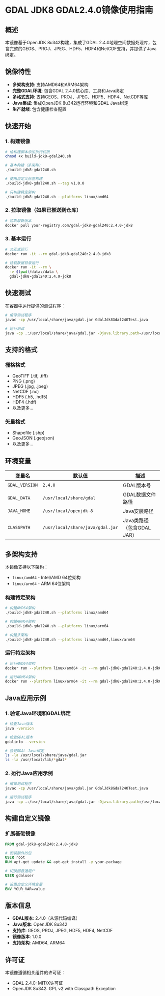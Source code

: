 # GDAL JDK8 GDAL2.4.0镜像使用指南

## 概述

本镜像基于OpenJDK 8u342构建，集成了GDAL 2.4.0地理空间数据处理库，包含完整的GEOS、PROJ、JPEG、HDF5、HDF4和NetCDF支持，并提供了Java绑定。

## 镜像特性

- **多架构支持**: 支持AMD64和ARM64架构
- **完整GDAL环境**: 包含GDAL 2.4.0核心库、工具和Java绑定
- **多格式支持**: 支持GEOS、PROJ、JPEG、HDF5、HDF4、NetCDF等库
- **Java集成**: 集成OpenJDK 8u342运行环境和GDAL Java绑定
- **生产就绪**: 包含健康检查配置

## 快速开始

### 1. 构建镜像

```bash
# 给构建脚本添加执行权限
chmod +x build-jdk8-gdal240.sh

# 基本构建（多架构）
./build-jdk8-gdal240.sh

# 使用自定义标签构建
./build-jdk8-gdal240.sh --tag v1.0.0

# 只构建特定架构
./build-jdk8-gdal240.sh --platforms linux/amd64
```

### 2. 拉取镜像（如果已推送到仓库）

```bash
# 拉取最新版本
docker pull your-registry.com/gdal-jdk8-gdal240:2.4.0-jdk8
```

### 3. 基本运行

```bash
# 交互式运行
docker run -it --rm gdal-jdk8-gdal240:2.4.0-jdk8

# 挂载数据目录运行
docker run -it --rm \
  -v $(pwd)/data:/data \
  gdal-jdk8-gdal240:2.4.0-jdk8
```

## 快速测试

在容器中运行提供的测试程序：

```bash
# 编译测试程序
javac -cp /usr/local/share/java/gdal.jar GdalJdk8Gdal240Test.java

# 运行测试
java -cp .:/usr/local/share/java/gdal.jar -Djava.library.path=/usr/local/lib GdalJdk8Gdal240Test
```

## 支持的格式

### 栅格格式
- GeoTIFF (.tif, .tiff)
- PNG (.png)
- JPEG (.jpg, .jpeg)
- NetCDF (.nc)
- HDF5 (.h5, .hdf5)
- HDF4 (.hdf)
- 以及更多...

### 矢量格式
- Shapefile (.shp)
- GeoJSON (.geojson)
- 以及更多...

## 环境变量

| 变量名 | 默认值 | 描述 |
|--------|--------|------|
| `GDAL_VERSION` | `2.4.0` | GDAL版本号 |
| `GDAL_DATA` | `/usr/local/share/gdal` | GDAL数据文件路径 |
| `JAVA_HOME` | `/usr/local/openjdk-8` | Java安装路径 |
| `CLASSPATH` | `/usr/local/share/java/gdal.jar` | Java类路径（包含GDAL JAR） |

## 多架构支持

本镜像支持以下架构：
- `linux/amd64` - Intel/AMD 64位架构
- `linux/arm64` - ARM 64位架构

### 构建特定架构

```bash
# 构建AMD64架构
./build-jdk8-gdal240.sh --platforms linux/amd64

# 构建ARM64架构
./build-jdk8-gdal240.sh --platforms linux/arm64

# 构建多架构
./build-jdk8-gdal240.sh --platforms linux/amd64,linux/arm64
```

### 运行特定架构

```bash
# 运行AMD64架构
docker run --platform linux/amd64 -it --rm gdal-jdk8-gdal240:2.4.0-jdk8

# 运行ARM64架构
docker run --platform linux/arm64 -it --rm gdal-jdk8-gdal240:2.4.0-jdk8
```

## Java应用示例

### 1. 验证Java环境和GDAL绑定

```bash
# 检查Java版本
java -version

# 检查GDAL版本
gdalinfo --version

# 验证GDAL Java绑定
ls -la /usr/local/share/java/gdal.jar
ls -la /usr/local/lib/*gdal*
```

### 2. 运行Java应用示例

```bash
# 编译测试程序
javac -cp /usr/local/share/java/gdal.jar GdalJdk8Gdal240Test.java

# 运行测试程序
java -cp .:/usr/local/share/java/gdal.jar -Djava.library.path=/usr/local/lib GdalJdk8Gdal240Test
```

## 构建自定义镜像

### 扩展基础镜像

```dockerfile
FROM gdal-jdk8-gdal240:2.4.0-jdk8

# 安装额外的包
USER root
RUN apt-get update && apt-get install -y your-package

# 切换回普通用户
USER gdaluser

# 设置自定义环境变量
ENV YOUR_VAR=value
```

## 版本信息

- **GDAL版本**: 2.4.0（从源代码编译）
- **Java版本**: OpenJDK 8u342
- **支持库**: GEOS, PROJ, JPEG, HDF5, HDF4, NetCDF
- **镜像版本**: 1.0.0
- **支持架构**: AMD64, ARM64

## 许可证

本镜像遵循相关组件的许可证：
- GDAL 2.4.0: MIT/X许可证
- OpenJDK 8u342: GPL v2 with Classpath Exception